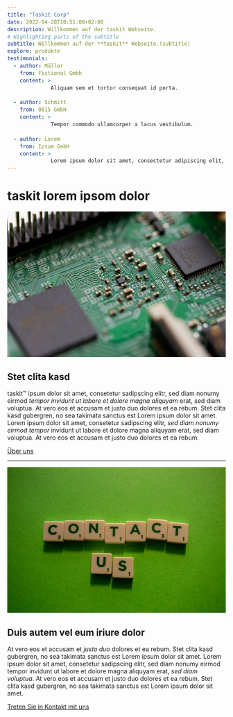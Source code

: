 ```yaml
---
title: "Taskit Corp"
date: 2022-04-28T10:51:08+02:00
description: Willkommen auf der taskit Webseite.
# Highlighting parts of the subtitle
subtitle: Willkommen auf der **taskit** Webseite.(subtitle)
explore: produkte
testimonials:
  - author: Müller 
    from: Fictional Gmbh
    content: >
              Aliquam sem et tortor consequat id porta.

  - author: Schmitt 
    from: 0815 GmbH
    content: >
              Tempor commodo ullamcorper a lacus vestibulum.

  - author: Lorem 
    from: Ipsum GmbH
    content: >
              Lorem ipsum dolor sit amet, consectetur adipiscing elit, sed do eiusmod tempor incididunt ut labore et dolore magna aliqua.  
---
```


taskit **lorem** ipsom dolor
============================

![about us](about.jpg)

Stet clita kasd
-----------------

taskit&trade; ipsum dolor sit amet, consetetur sadipscing elitr, sed diam nonumy eirmod _tempor invidunt ut labore et dolore magna aliquyam_ erat, sed diam voluptua. At vero eos et accusam et justo duo dolores et ea rebum. Stet clita kasd gubergren, no sea takimata sanctus est Lorem ipsum dolor sit amet. Lorem ipsum dolor sit amet, consetetur sadipscing elitr, _sed diam nonumy eirmod tempor_ invidunt ut labore et dolore magna aliquyam erat, sed diam voluptua. At vero eos et accusam et justo duo dolores et ea rebum. 

[Über uns](./about)

* * *

![Kontakt](contact.jpg)

Duis autem vel eum iriure dolor
-------------------------------

At vero eos et accusam et _justo duo_ dolores et ea rebum. Stet clita kasd gubergren, no sea takimata sanctus est Lorem ipsum dolor sit amet. Lorem ipsum dolor sit amet, consetetur sadipscing elitr, sed diam nonumy eirmod tempor invidunt ut labore et dolore magna aliquyam erat, _sed diam voluptua_. At vero eos et accusam et justo duo dolores et ea rebum. Stet clita kasd gubergren, no sea takimata sanctus est Lorem ipsum dolor sit amet. 

[Treten Sie in Kontakt mit uns](./contact)